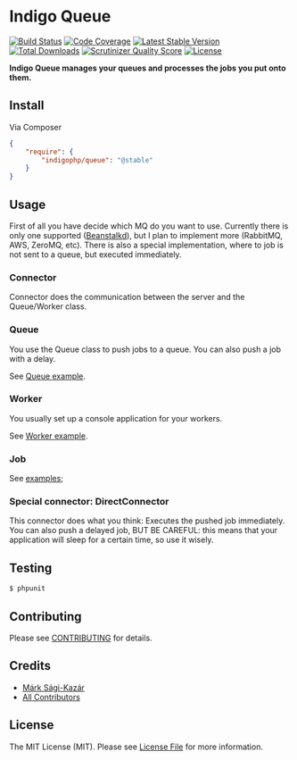 # Indigo Queue

[![Build Status](https://travis-ci.org/indigophp/queue.png?branch=develop)](https://travis-ci.org/indigophp/queue)
[![Code Coverage](https://scrutinizer-ci.com/g/indigophp/queue/badges/coverage.png?s=81febd5af1f6e48a370b7753f4c81416d981e924)](https://scrutinizer-ci.com/g/indigophp/queue/)
[![Latest Stable Version](https://poser.pugx.org/indigophp/queue/v/stable.png)](https://packagist.org/packages/indigophp/queue)
[![Total Downloads](https://poser.pugx.org/indigophp/queue/downloads.png)](https://packagist.org/packages/indigophp/queue)
[![Scrutinizer Quality Score](https://scrutinizer-ci.com/g/indigophp/queue/badges/quality-score.png?s=83208d2af7fe392c2942a17fd1f2641fb0f9032d)](https://scrutinizer-ci.com/g/indigophp/queue/)
[![License](https://poser.pugx.org/indigophp/queue/license.png)](https://packagist.org/packages/indigophp/queue)

**Indigo Queue manages your queues and processes the jobs you put onto them.**


## Install

Via Composer

``` json
{
    "require": {
        "indigophp/queue": "@stable"
    }
}
```


## Usage

First of all you have decide which MQ do you want to use. Currently there is only one supported ([Beanstalkd](http://kr.github.io/beanstalkd/)), but I plan to implement more (RabbitMQ, AWS, ZeroMQ, etc). There is also a special implementation, where to job is not sent to a queue, but executed immediately.

### Connector

Connector does the communication between the server and the Queue/Worker class.


### Queue

You use the Queue class to push jobs to a queue. You can also push a job with a delay.

See [Queue example](examples/Queue.php).


### Worker

You usually set up a console application for your workers.

See [Worker example](examples/Worker.php).


### Job

See [examples](examples);


### Special connector: DirectConnector

This connector does what you think: Executes the pushed job immediately. You can also push a delayed job, BUT BE CAREFUL: this means that your application will sleep for a certain time, so use it wisely.


## Testing

``` bash
$ phpunit
```


## Contributing

Please see [CONTRIBUTING](https://github.com/indigophp/queue/blob/develop/CONTRIBUTING.md) for details.


## Credits

- [Márk Sági-Kazár](https://github.com/sagikazarmark)
- [All Contributors](https://github.com/indigophp/queue/contributors)


## License

The MIT License (MIT). Please see [License File](https://github.com/indigophp/queue/blob/develop/LICENSE) for more information.